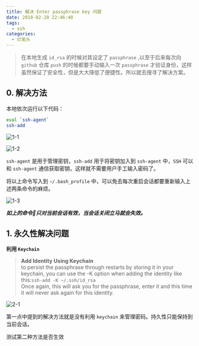 ```yaml
---
title: 解决 Enter passphrase key 问题
date: 2018-02-20 22:46:48
tags:
  - ssh
categories:
  - 烂笔头
---
```


> 在本地生成 `id_rsa` 的时候对其设定了 `passphrase` ,以至于后来每次向 `github` 仓库 `push` 的时候都要手动输入一次 `passphrase` 才验证身份，这样虽然保证了安全性，但是大大降低了便捷性。所以就去搜寻了解决方案。

<!-- more -->

## 0. 解决方法

本地依次运行以下代码：

```bash
eval `ssh-agent`
ssh-add
```

![1-1](http://myblog-static.oss-cn-beijing.aliyuncs.com/post-imgs/%E8%A7%A3%E5%86%B3-Enter-passphrase-key-%E9%97%AE%E9%A2%98/1-1.png?x-oss-process=style/blogImg-watermark)

![1-2](http://myblog-static.oss-cn-beijing.aliyuncs.com/post-imgs/%E8%A7%A3%E5%86%B3-Enter-passphrase-key-%E9%97%AE%E9%A2%98/1-2.png?x-oss-process=style/blogImg-watermark)

`ssh-agent` 是用于管理密钥，`ssh-add` 用于将密钥加入到 `ssh-agent` 中，`SSH` 可以和 `ssh-agent` 通信获取密钥，这样就不需要用户手工输入密码了。

将以上命令写入到 `~/.bash_profile` 中，可以免去每次重启会话都要重新输入上述两条命令的麻烦。

![1-3](http://myblog-static.oss-cn-beijing.aliyuncs.com/post-imgs/%E8%A7%A3%E5%86%B3-Enter-passphrase-key-%E9%97%AE%E9%A2%98/1-3.png?x-oss-process=style/blogImg-watermark)

***如上的命令只对当前会话有效，当会话关闭立马就会失效。***

## 1. 永久性解决问题

**利用 `Keychain`**

> **Add Identity Using Keychain**<br/> to persist the passphrase through restarts by storing it in your keychain, you can use the -K option when adding the identity like this:`ssh-add -K ~/.ssh/id_rsa`<br/>
Once again, this will ask you for the passphrase, enter it and this time it will never ask again for this identity.

![2-1](http://myblog-static.oss-cn-beijing.aliyuncs.com/post-imgs/%E8%A7%A3%E5%86%B3-Enter-passphrase-key-%E9%97%AE%E9%A2%98/2-1.png?x-oss-process=style/blogImg-watermark)

第一点中提到的解决方法就是没有利用 `keychain` 来管理密码。持久性只能保持到当前会话。


测试第二种方法是否生效






